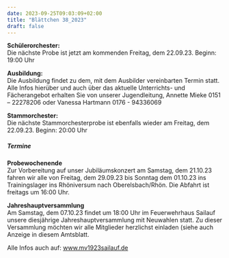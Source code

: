 ```yaml
---
date: 2023-09-25T09:03:09+02:00
title: "Blättchen 38_2023"
draft: false
---
```



**Schülerorchester:**  
Die nächste Probe ist jetzt am kommenden Freitag, dem 22.09.23. Beginn: 19:00 Uhr


**Ausbildung:**  
Die Ausbildung findet zu dem, mit dem Ausbilder vereinbarten Termin statt.
Alle Infos hierüber und auch über das aktuelle Unterrichts- und Fächerangebot erhalten Sie von unserer Jugendleitung,
Annette Mieke 0151 – 22278206 oder Vanessa Hartmann 0176 - 94336069


**Stammorchester:**  
Die nächste Stammorchesterprobe ist ebenfalls wieder am Freitag, dem 22.09.23. Beginn: 20:00 Uhr 


##### Termine  


**Probewochenende**  
Zur Vorbereitung auf unser Jubiläumskonzert am Samstag, dem 21.10.23 fahren wir alle von Freitag, dem 29.09.23 bis Sonntag dem 01.10.23 ins Trainingslager ins Rhöniversum nach Oberelsbach/Rhön. Die Abfahrt ist freitags um 16:00 Uhr. 


**Jahreshauptversammlung**  
Am Samstag, dem 07.10.23 findet um 18:00 Uhr im Feuerwehrhaus Sailauf unsere diesjährige Jahreshauptversammlung mit Neuwahlen statt. Zu dieser Versammlung möchten wir alle Mitglieder herzlichst einladen (siehe auch Anzeige in diesem Amtsblatt. 


 Alle Infos auch auf: www.mv1923sailauf.de